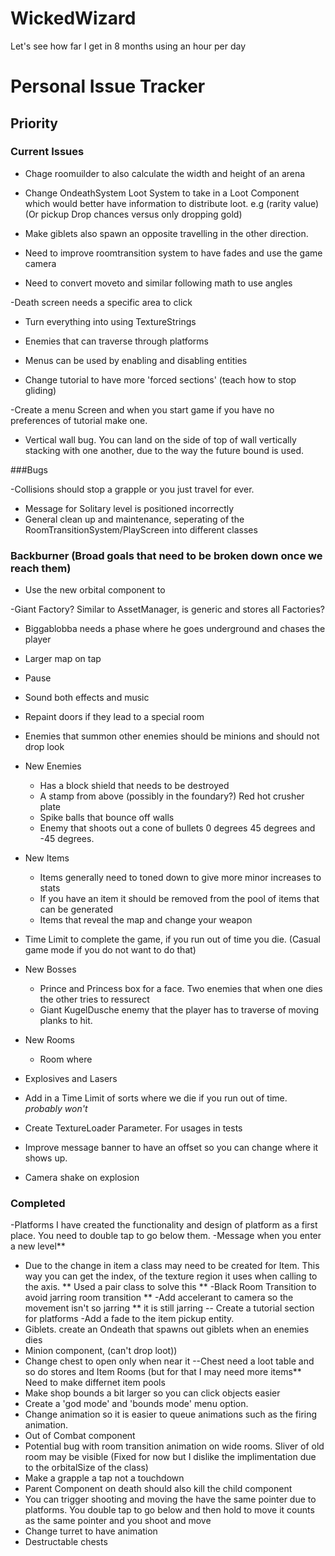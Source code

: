 # WickedWizard
Let's see how far I get in 8 months using an hour per day

# Personal Issue Tracker

## Priority 

### Current Issues

- Chage roomuilder to also calculate the width and height of an arena

- Change OndeathSystem Loot System to take in a Loot Component which would better have information to 
distribute loot. e.g (rarity value) (Or pickup Drop chances versus only dropping gold)

- Make giblets also spawn an opposite travelling in the other direction. 

- Need to improve roomtransition system to have fades and use the game camera

- Need to convert moveto and similar following math to use angles

-Death screen needs a specific area to click

- Turn everything into using TextureStrings

- Enemies that can traverse through platforms

- Menus can be used by enabling and disabling entities

- Change tutorial to have more 'forced sections' (teach how to stop gliding)

-Create a menu Screen and when you start game if you have no preferences of tutorial make one.

- Vertical wall bug. You can land on the side of top of wall vertically stacking with one another,
due to the way the future bound is used.


###Bugs

-Collisions should stop a grapple or you just travel for ever. 
- Message for Solitary level is positioned incorrectly
- General clean up and maintenance, seperating of the RoomTransitionSystem/PlayScreen into different classes


### Backburner (Broad goals that need to be broken down once we reach them)

- Use the new orbital component to

-Giant Factory? Similar to AssetManager, is generic and stores all Factories? 
- Biggablobba needs a phase where he goes underground and chases the player 
- Larger map on tap 
- Pause 
- Sound both effects and music 
- Repaint doors if they lead to a special room 
- Enemies that summon other enemies should be minions and should not drop look 
- New Enemies 
    - Has a block shield that needs to be destroyed 
    - A stamp from above (possibly in the foundary?) Red hot crusher plate 
    - Spike balls that bounce off walls 
    - Enemy that shoots out a cone of bullets 0 degrees 45 degrees and -45 degrees. 
    
- New Items 
    - Items generally need to toned down to give more minor increases to stats 
    - If you have an item it should be removed from the pool of items that can be generated 
    - Items that reveal the map and change your weapon 
    
- Time Limit to complete the game, if you run out of time you die. (Casual game mode if you do not want to do that)

- New Bosses 
    - Prince and Princess box for a face. Two enemies that when one dies the other tries to ressurect
    - Giant KugelDusche enemy that the player has to traverse of moving planks to hit. 
    
- New Rooms 
    - Room where 
    
- Explosives and Lasers

- Add in a Time Limit of sorts where we die if you run out of time. *probably won't*

- Create TextureLoader Parameter. For usages in tests
- Improve message banner to have an offset so you can change where it shows up.
- Camera shake on explosion
  

### Completed

-Platforms I have created the functionality and design of platform as a first place. You need to double tap to go below them.
-Message when you enter a new level**
- Due to the change in item a class may need to be created for Item. This way you can get the index,
of the texture region it uses when calling to the axis. ** Used a pair class to solve this **
-Black Room Transition to avoid jarring room transition **
-Add accelerant to camera so the movement isn't so jarring ** it is still jarring
-- Create a tutorial section for platforms 
-Add a fade to the item pickup entity. 
- Giblets. create an Ondeath that spawns out giblets when an enemies dies
- Minion component, (can't drop loot))
- Change chest to open only when near it
 --Chest need a loot table and so do stores and Item Rooms (but for that I may need more items** Need to make differnet item pools
- Make shop bounds a bit larger so you can click objects easier
- Create a 'god mode' and 'bounds mode' menu option.
- Change animation so it is easier to queue animations such as the firing animation.
- Out of Combat component
- Potential bug with room transition animation on wide rooms. Sliver of old room may be visible (Fixed for now but I dislike the implimentation due to the orbitalSize of the class)
- Make a grapple a tap not a touchdown
- Parent Component on death should also kill the child component 
- You can trigger shooting and moving the have the same pointer due to platforms. You double tap
to go below and then hold to move it counts as the same pointer and you shoot and move
- Change turret to have animation
- Destructable chests
